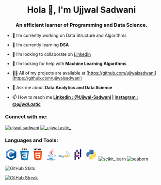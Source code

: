 <h1 align="center">Hola 👋, I'm Ujjwal Sadwani</h1>
<h3 align="center">An efficient learner of Programming and Data Science.</h3>




- 🔭 I’m currently working on Data Structure and Algorithms

- 🌱 I’m currently learning **DSA**

- 👯 I’m looking to collaborate on [Linkedin](https://www.linkedin.com/in/ujjwal-sadwani/)

- 🤝 I’m looking for help with **Machine Learning Algorithms**

- 👨‍💻 All of my projects are available at [https://github.com/ujjwalsadwani](https://github.com/ujjwalsadwani)

- 💬 Ask me about **Data Analytics and Data Science**

- 📫 How to reach me **[Linkedin : @Ujjwal-Sadwani](https://www.linkedin.com/in/ujjwal-sadwani/) | [Instagram : @_ujjwal.astic_](https://www.instagram.com/_ujjwal.astic_/)**

<h3 align="left">Connect with me:</h3>
<p align="left">
<a href="https://linkedin.com/in/ujjwal sadwani" target="blank"><img align="center" src="https://raw.githubusercontent.com/rahuldkjain/github-profile-readme-generator/master/src/images/icons/Social/linked-in-alt.svg" alt="ujjwal sadwani" height="30" width="40" /></a>
<a href="https://instagram.com/_ujjwal.astic_" target="blank"><img align="center" src="https://raw.githubusercontent.com/rahuldkjain/github-profile-readme-generator/master/src/images/icons/Social/instagram.svg" alt="_ujjwal.astic_" height="30" width="40" /></a>
</p>

<h3 align="left">Languages and Tools:</h3>
<p align="left"> <a href="https://www.cprogramming.com/" target="_blank" rel="noreferrer"> <img src="https://raw.githubusercontent.com/devicons/devicon/master/icons/c/c-original.svg" alt="c" width="40" height="40"/> </a> <a href="https://www.w3schools.com/css/" target="_blank" rel="noreferrer"> <img src="https://raw.githubusercontent.com/devicons/devicon/master/icons/css3/css3-original-wordmark.svg" alt="css3" width="40" height="40"/> </a> <a href="https://www.w3.org/html/" target="_blank" rel="noreferrer"> <img src="https://raw.githubusercontent.com/devicons/devicon/master/icons/html5/html5-original-wordmark.svg" alt="html5" width="40" height="40"/> </a> <a href="https://www.java.com" target="_blank" rel="noreferrer"> <img src="https://raw.githubusercontent.com/devicons/devicon/master/icons/java/java-original.svg" alt="java" width="40" height="40"/> </a> <a href="https://www.mysql.com/" target="_blank" rel="noreferrer"> <img src="https://raw.githubusercontent.com/devicons/devicon/master/icons/mysql/mysql-original-wordmark.svg" alt="mysql" width="40" height="40"/> </a> <a href="https://pandas.pydata.org/" target="_blank" rel="noreferrer"> <img src="https://raw.githubusercontent.com/devicons/devicon/2ae2a900d2f041da66e950e4d48052658d850630/icons/pandas/pandas-original.svg" alt="pandas" width="40" height="40"/> </a> <a href="https://www.python.org" target="_blank" rel="noreferrer"> <img src="https://raw.githubusercontent.com/devicons/devicon/master/icons/python/python-original.svg" alt="python" width="40" height="40"/> </a> <a href="https://scikit-learn.org/" target="_blank" rel="noreferrer"> <img src="https://upload.wikimedia.org/wikipedia/commons/0/05/Scikit_learn_logo_small.svg" alt="scikit_learn" width="40" height="40"/> </a> <a href="https://seaborn.pydata.org/" target="_blank" rel="noreferrer"> <img src="https://seaborn.pydata.org/_images/logo-mark-lightbg.svg" alt="seaborn" width="40" height="40"/> </a> </p>

![GitHub Stats](https://github-readme-stats.vercel.app/api?username=ujjwalsadwani&theme=synthwave)

[![GitHub Streak](https://github-readme-streak-stats.herokuapp.com?user=ujjwalsadwani&theme=dark&hide_border=true&date_format=M%20j%5B%2C%20Y%5D)](https://git.io/streak-stats)
